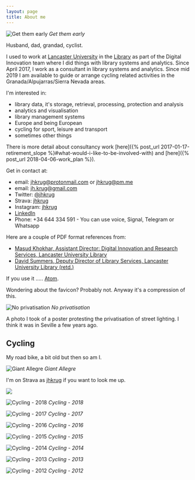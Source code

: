 ```yaml
---
layout: page
title: About me
---
```


![Get them early](/public/images/me_and_gs_reading.png "Get them early")
*Get them early*

Husband, dad, grandad, cyclist.

I used to work at [Lancaster University](http://www.lancaster.ac.uk)
in the [Library](http://lancaster.ac.uk/library) as part of the
Digital Innovation team where I did things with library systems and
analytics. Since April 2017, I work as a consultant in library systems
and analytics. Since mid 2019 I am available to guide or arrange cycling
related activities in the Granada/Alpujarras/Sierra Nevada areas.

I'm interested in:

* library data, it's storage, retrieval, processing, protection and
analysis
* analytics and visualisation
* library management systems
* Europe and being European
* cycling for sport, leisure and transport
* sometimes other things

There is more detail about consultancy work [here]({% post_url
2017-01-17-retirement_slope %}#what-would-i-like-to-be-involved-with)
and [here]({% post_url 2018-04-06-work_plan %}).

Get in contact at:

* email: [jhkrug@protonmail.com](mailto:jhkrug@protonmail.com) or
[jhkrug@pm.me](mailto:jhkrug@pm.me)
* email: [jh.krug@gmail.com](mailto:jh.krug@gmil.com)
* Twitter: [@jhkrug](https://twitter.com/jhkrug)
* Strava: <a href="https://www.strava.com/athletes/jhkrug">jhkrug</a>
* Instagram: <a href="https://www.instagram.com/jhkrug">jhkrug</a>
* [LinkedIn](http://www.linkedin.com/in/john-krug-2217a8129)
* Phone: +34 644 334 591 - You can use voice, Signal, Telegram or
Whatsapp

Here are a couple of PDF format references from:
* [Masud Khokhar, Assistant Director: Digital
Innovation and Research Services, Lancaster University
Library](/public/references/MK-JK-ref.pdf)
* [David Summers, Deputy Director of Library Services, Lancaster
University Library (retd.)](/public/references/DS-JK-ref.pdf)

If you use it ..... <a href="/atom.xml">Atom</a>.



Wondering about the favicon? Probably not. Anyway it's a compression of
this.

![No privatisation](/public/images/np.jpg "No privatisation")
*No privatisation*

A photo I took of a poster protesting the privatisation of street
lighting. I think it was in Seville a few years ago.

Cycling
-------

My road bike, a bit old but then so am I.

![Giant Allegre](/public/images/allegre.jpg "Giant Allegre")
*Giant Allegre*

I'm on Strava as <a href="https://www.strava.com/athletes/jhkrug">jhkrug</a> if you want to look me up.

<img src="https://veloviewer.com/SigImage/f9b5e/4/5/M/p/abcdklghij.png">

![Cycling - 2018](/public/images/vv-2018.png "Cycling - 2018")
*Cycling - 2018*

![Cycling - 2017](/public/images/vv-2017.png "Cycling - 2017")
*Cycling - 2017*

![Cycling - 2016](/public/images/vv-2016.png "Cycling - 2016")
*Cycling - 2016*

![Cycling - 2015](/public/images/vv-2015.png "Cycling - 2015")
*Cycling - 2015*

![Cycling - 2014](/public/images/vv-2014.png "Cycling - 2014")
*Cycling - 2014*

![Cycling - 2013](/public/images/vv-2013.png "Cycling - 2013")
*Cycling - 2013*

![Cycling - 2012](/public/images/vv-2012.png "Cycling - 2012")
*Cycling - 2012*
